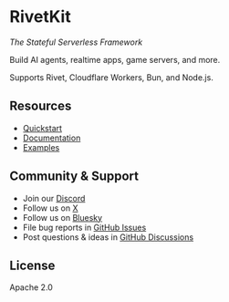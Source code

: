 # RivetKit

_The Stateful Serverless Framework_

Build AI agents, realtime apps, game servers, and more.

Supports Rivet, Cloudflare Workers, Bun, and Node.js.

## Resources

- [Quickstart](https://rivetkit.org/introduction)
- [Documentation](https://rivetkit.org/)
- [Examples](https://github.com/rivet-gg/rivetkit/tree/main/examples)

## Community & Support

- Join our [Discord](https://rivet.gg/discord)
- Follow us on [X](https://x.com/rivet_gg)
- Follow us on [Bluesky](https://bsky.app/profile/rivet.gg)
- File bug reports in [GitHub Issues](https://github.com/rivet-gg/rivetkit/issues)
- Post questions & ideas in [GitHub Discussions](https://github.com/rivet-gg/rivetkit/discussions)

## License

Apache 2.0

